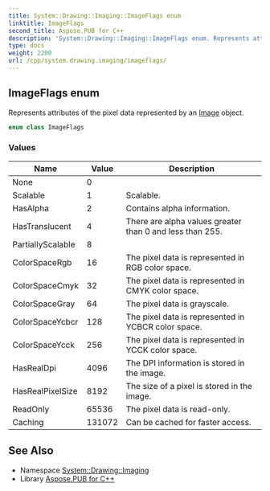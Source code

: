 ```yaml
---
title: System::Drawing::Imaging::ImageFlags enum
linktitle: ImageFlags
second_title: Aspose.PUB for C++
description: 'System::Drawing::Imaging::ImageFlags enum. Represents attributes of the pixel data represented by an Image object in C++.'
type: docs
weight: 2200
url: /cpp/system.drawing.imaging/imageflags/
---
```

## ImageFlags enum


Represents attributes of the pixel data represented by an [Image](../../system.drawing/image/) object.

```cpp
enum class ImageFlags
```

### Values

| Name | Value | Description |
| --- | --- | --- |
| None | 0 |  |
| Scalable | 1 | Scalable. |
| HasAlpha | 2 | Contains alpha information. |
| HasTranslucent | 4 | There are alpha values greater than 0 and less than 255. |
| PartiallyScalable | 8 |  |
| ColorSpaceRgb | 16 | The pixel data is represented in RGB color space. |
| ColorSpaceCmyk | 32 | The pixel data is represented in CMYK color space. |
| ColorSpaceGray | 64 | The pixel data is grayscale. |
| ColorSpaceYcbcr | 128 | The pixel data is represented in YCBCR color space. |
| ColorSpaceYcck | 256 | The pixel data is represented in YCCK color space. |
| HasRealDpi | 4096 | The DPI information is stored in the image. |
| HasRealPixelSize | 8192 | The size of a pixel is stored in the image. |
| ReadOnly | 65536 | The pixel data is read-only. |
| Caching | 131072 | Can be cached for faster access. |

## See Also

* Namespace [System::Drawing::Imaging](../)
* Library [Aspose.PUB for C++](../../)
